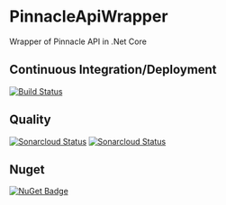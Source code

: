 # PinnacleApiWrapper
Wrapper of Pinnacle API in .Net Core

## Continuous Integration/Deployment
[![Build Status](https://dev.azure.com/bigmat/PinnacleApiWrapper/_apis/build/status/PinnacleApiWrapper-CI)](https://dev.azure.com/bigmat/PinnacleApiWrapper/_build/latest?definitionId=1)

## Quality
[![Sonarcloud Status](https://sonarcloud.io/api/project_badges/measure?project=bigmat_PinnacleApiWrapper&metric=alert_status)](https://sonarcloud.io/dashboard?id=bigmat_PinnacleApiWrapper)
[![Sonarcloud Status](https://sonarcloud.io/api/project_badges/measure?project=bigmat_PinnacleApiWrapper&metric=coverage)](https://sonarcloud.io/dashboard?id=bigmat_PinnacleApiWrapper)

## Nuget
[![NuGet Badge](https://buildstats.info/nuget/PinnacleApiWrapper)](https://www.nuget.org/packages/PinnacleApiWrapper/)

